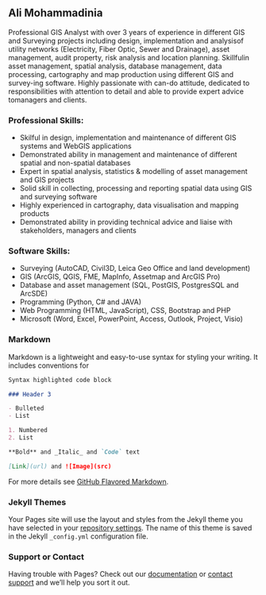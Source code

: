 ## Ali Mohammadinia

Professional GIS Analyst with over 3 years of experience in different GIS and Surveying projects including design, implementation and analysisof utility networks (Electricity, Fiber Optic, Sewer and Drainage), asset management, audit property, risk analysis and location planning. Skillfulin asset management, spatial analysis, database management, data processing, cartography and map production using different GIS and survey-ing software. Highly passionate with can-do attitude, dedicated to responsibilities with attention to detail and able to provide expert advice tomanagers and clients.

### Professional Skills:
- Skilful in design, implementation and maintenance of different GIS systems and WebGIS applications
- Demonstrated ability in management and maintenance of different spatial and non-spatial databases
- Expert in spatial analysis, statistics & modelling of asset management and GIS projects
- Solid skill in collecting, processing and reporting spatial data using GIS and surveying software
- Highly experienced in cartography, data visualisation and mapping products
- Demonstrated ability in providing technical advice and liaise with stakeholders, managers and clients

### Software Skills:
- Surveying (AutoCAD, Civil3D, Leica Geo Office and land development)
- GIS (ArcGIS, QGIS, FME, MapInfo, Assetmap and ArcGIS Pro)
- Database and asset management (SQL, PostGIS, PostgresSQL and ArcSDE)
- Programming (Python, C# and JAVA)
- Web Programming (HTML, JavaScript), CSS, Bootstrap and PHP
- Microsoft (Word, Excel, PowerPoint, Access, Outlook, Project, Visio)

### Markdown

Markdown is a lightweight and easy-to-use syntax for styling your writing. It includes conventions for

```markdown
Syntax highlighted code block

### Header 3

- Bulleted
- List

1. Numbered
2. List

**Bold** and _Italic_ and `Code` text

[Link](url) and ![Image](src)
```

For more details see [GitHub Flavored Markdown](https://guides.github.com/features/mastering-markdown/).

### Jekyll Themes

Your Pages site will use the layout and styles from the Jekyll theme you have selected in your [repository settings](https://github.com/AliMohammadinia/ali.mohammadinia.github.io/settings). The name of this theme is saved in the Jekyll `_config.yml` configuration file.

### Support or Contact

Having trouble with Pages? Check out our [documentation](https://docs.github.com/categories/github-pages-basics/) or [contact support](https://github.com/contact) and we’ll help you sort it out.
